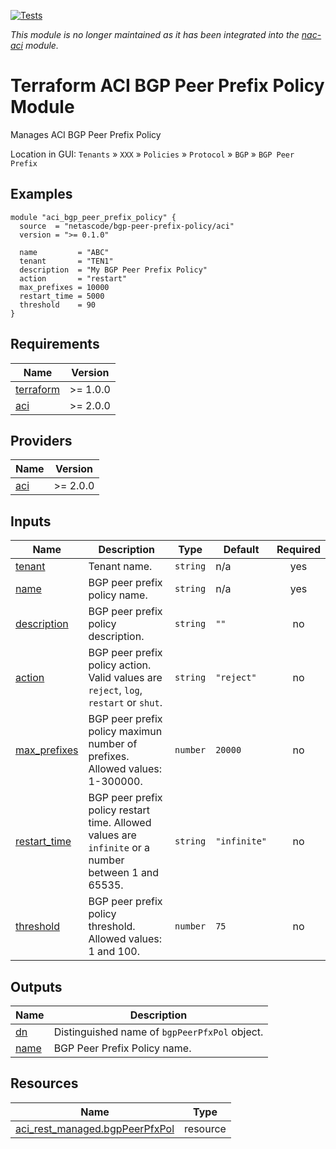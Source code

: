 <!-- BEGIN_TF_DOCS -->
[![Tests](https://github.com/netascode/terraform-aci-bgp-peer-prefix-policy/actions/workflows/test.yml/badge.svg)](https://github.com/netascode/terraform-aci-bgp-peer-prefix-policy/actions/workflows/test.yml)

*This module is no longer maintained as it has been integrated into the [nac-aci](https://github.com/netascode/terraform-aci-nac-aci) module.*

# Terraform ACI BGP Peer Prefix Policy Module

Manages ACI BGP Peer Prefix Policy

Location in GUI:
`Tenants` » `XXX` » `Policies` » `Protocol` » `BGP` » `BGP Peer Prefix`

## Examples

```hcl
module "aci_bgp_peer_prefix_policy" {
  source  = "netascode/bgp-peer-prefix-policy/aci"
  version = ">= 0.1.0"

  name         = "ABC"
  tenant       = "TEN1"
  description  = "My BGP Peer Prefix Policy"
  action       = "restart"
  max_prefixes = 10000
  restart_time = 5000
  threshold    = 90
}
```

## Requirements

| Name | Version |
|------|---------|
| <a name="requirement_terraform"></a> [terraform](#requirement\_terraform) | >= 1.0.0 |
| <a name="requirement_aci"></a> [aci](#requirement\_aci) | >= 2.0.0 |

## Providers

| Name | Version |
|------|---------|
| <a name="provider_aci"></a> [aci](#provider\_aci) | >= 2.0.0 |

## Inputs

| Name | Description | Type | Default | Required |
|------|-------------|------|---------|:--------:|
| <a name="input_tenant"></a> [tenant](#input\_tenant) | Tenant name. | `string` | n/a | yes |
| <a name="input_name"></a> [name](#input\_name) | BGP peer prefix policy name. | `string` | n/a | yes |
| <a name="input_description"></a> [description](#input\_description) | BGP peer prefix policy description. | `string` | `""` | no |
| <a name="input_action"></a> [action](#input\_action) | BGP peer prefix policy action. Valid values are `reject`, `log`, `restart` or `shut`. | `string` | `"reject"` | no |
| <a name="input_max_prefixes"></a> [max\_prefixes](#input\_max\_prefixes) | BGP peer prefix policy maximun number of prefixes. Allowed values: 1-300000. | `number` | `20000` | no |
| <a name="input_restart_time"></a> [restart\_time](#input\_restart\_time) | BGP peer prefix policy restart time. Allowed values are `infinite` or a number between 1 and 65535. | `string` | `"infinite"` | no |
| <a name="input_threshold"></a> [threshold](#input\_threshold) | BGP peer prefix policy threshold. Allowed values: 1 and 100. | `number` | `75` | no |

## Outputs

| Name | Description |
|------|-------------|
| <a name="output_dn"></a> [dn](#output\_dn) | Distinguished name of `bgpPeerPfxPol` object. |
| <a name="output_name"></a> [name](#output\_name) | BGP Peer Prefix Policy name. |

## Resources

| Name | Type |
|------|------|
| [aci_rest_managed.bgpPeerPfxPol](https://registry.terraform.io/providers/CiscoDevNet/aci/latest/docs/resources/rest_managed) | resource |
<!-- END_TF_DOCS -->